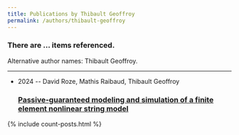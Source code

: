 ```yaml
---
title: Publications by Thibault Geoffroy
permalink: /authors/thibault-geoffroy
---
```


<h3 id="number-posts">There are ... items referenced.</h3>
<p id='info-authors'>Alternative author names: Thibault Geoffroy.</p>
<hr />
<ul class="post-list">
<li><span class='post-meta'>2024 -- David Roze, Mathis Raibaud, Thibault Geoffroy</span><h3><a class='post-link' href="{{ site.baseurl }}/passive-guaranteed-modeling-and-simulation-of-a-finite-element-nonlinear-string-model">Passive-guaranteed modeling and simulation of a finite element nonlinear string model</a></h3></li>

</ul>
{% include count-posts.html %}
